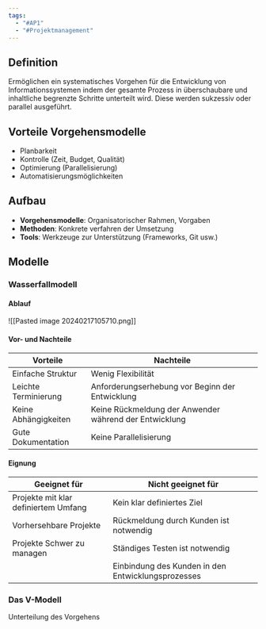 ```yaml
---
tags:
  - "#AP1"
  - "#Projektmanagement"
---
```

## Definition
Ermöglichen ein systematisches Vorgehen für die Entwicklung von Informationssystemen indem der gesamte Prozess in überschaubare und inhaltliche begrenzte Schritte unterteilt wird. Diese werden sukzessiv oder parallel ausgeführt.

## Vorteile Vorgehensmodelle
+ Planbarkeit
+ Kontrolle (Zeit, Budget, Qualität)
+ Optimierung (Parallelisierung)
+ Automatisierungsmöglichkeiten

## Aufbau
+ **Vorgehensmodelle**: Organisatorischer Rahmen, Vorgaben
+ **Methoden**: Konkrete verfahren der Umsetzung
+ **Tools**: Werkzeuge zur Unterstützung (Frameworks, Git usw.)

## Modelle
### Wasserfallmodell
#### Ablauf
![[Pasted image 20240217105710.png]]

#### Vor- und Nachteile
| **Vorteile**         | **Nachteile** |
| -------------------- | ------------- |
| Einfache Struktur    | Wenig Flexibilität              |
| Leichte Terminierung | Anforderungserhebung vor Beginn der Entwicklung              |
| Keine Abhängigkeiten  | Keine Rückmeldung der Anwender während der Entwicklung              |
| Gute Dokumentation                     | Keine Parallelisierung              |

#### Eignung

| **Geeignet für**                         | **Nicht geeignet für**                 |
| ---------------------------------------- | -------------------------------------- |
| Projekte mit klar definiertem Umfang<br> | Kein klar definiertes Ziel             |
| Vorhersehbare Projekte<br>               | Rückmeldung durch Kunden ist notwendig |
| Projekte Schwer zu managen               | Ständiges Testen ist notwendig         |
|                                          | Einbindung des Kunden in den Entwicklungsprozesses                                       |

### Das V-Modell
Unterteilung des Vorgehens 